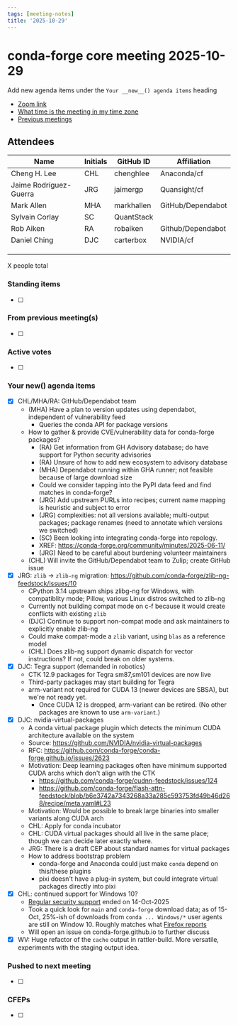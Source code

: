 ```yaml
---
tags: [meeting-notes]
title: '2025-10-29'
---
```

# conda-forge core meeting 2025-10-29

Add new agenda items under the `Your __new__() agenda items` heading

- [Zoom link](https://zoom.us/j/9138593505?pwd=SWh3dE1IK05LV01Qa0FJZ1ZpMzJLZz09)
- [What time is the meeting in my time zone](https://dateful.com/convert/utc?t=5pm)
- [Previous meetings](https://conda-forge.org/community/minutes/)

## Attendees

| Name                    | Initials | GitHub ID        | Affiliation                 |
| ----------------------- | -------- | ---------------  | --------------------------- |
| Cheng H. Lee            | CHL      | chenghlee        | Anaconda/cf                 |
| Jaime Rodríguez-Guerra  | JRG      | jaimergp         | Quansight/cf                |
| Mark Allen              | MHA      | markhallen       | GitHub/Dependabot           |
| Sylvain Corlay          | SC       | QuantStack       |                             |
| Rob Aiken               | RA       | robaiken         | Github/Dependabot           |
| Daniel Ching            | DJC      | carterbox        | NVIDIA/cf                   |
|                         |          |                  |                             |
|                         |          |                  |                             |
|                         |          |                  |                             |

X people total

### Standing items

- [ ]

### From previous meeting(s)

- [ ]

### Active votes

- [ ]

### Your __new__() agenda items

- [x] CHL/MHA/RA: GitHub/Dependabot team
    - (MHA) Have a plan to version updates using dependabot, independent of vulnerability feed
        - Queries the conda API for package versions
    - How to gather & provide CVE/vulnerability data for conda-forge packages?
        - (RA) Get information from GH Advisory database; do have support for Python security advisories
        - (RA) Unsure of how to add new ecosystem to advisory database
        - (MHA) Dependabot running within GHA runner; not feasible because of large download size
        - Could we consider tapping into the PyPI data feed and find matches in conda-forge?
        - (JRG) Add upstream PURLs into recipes; current name mapping is heuristic and subject to error
        - (JRG) complexities: not all versions available; multi-output packages; package renames (need to annotate which versions we switched)
        - (SC) Been looking into integrating conda-forge into repology.
        - XREF: https://conda-forge.org/community/minutes/2025-06-11/
        - (JRG) Need to be careful about burdening volunteer maintainers
    - (CHL) Will invite the GitHub/Dependabot team to Zulip; create GitHub issue
- [X] JRG: `zlib` -> `zlib-ng` migration: https://github.com/conda-forge/zlib-ng-feedstock/issues/10
    - CPython 3.14 upstream ships zlibg-ng for Windows, with compatiblity mode; Pillow, various Linux distros switched to zlib-ng
    - Currently not building compat mode on c-f because it would create conflicts with existing `zlib`
    - (DJC) Continue to support non-compat mode and ask maintainers to explicitly enable zlib-ng
    - Could make compat-mode a `zlib` variant, using `blas` as a reference model
    - (CHL) Does zlib-ng support dynamic dispatch for vector instructions? If not, could break on older systems.
- [X] DJC: Tegra support (demanded in robotics)
    - CTK 12.9 packages for Tegra sm87,sm101 devices are now live
    - Third-party packages may start building for Tegra
    - arm-variant not required for CUDA 13 (newer devices are SBSA), but we're not ready yet. 
        - Once CUDA 12 is dropped, arm-variant can be retired. (No other packages are known to use `arm-variant`.)
- [x] DJC: nvidia-virtual-packages
    - A conda virtual package plugin which detects the minimum CUDA architecture available on the system
    - Source: https://github.com/NVIDIA/nvidia-virtual-packages
    - RFC: https://github.com/conda-forge/conda-forge.github.io/issues/2623
    - Motivation: Deep learning packages often have minimum supported CUDA archs which don't align with the CTK
        - https://github.com/conda-forge/cudnn-feedstock/issues/124
        - https://github.com/conda-forge/flash-attn-feedstock/blob/b6e3742a7343268a33a285c593753fd49b46d268/recipe/meta.yaml#L23
    - Motivation: Would be possible to break large binaries into smaller variants along CUDA arch
    - CHL: Apply for conda incubator
    - CHL: CUDA virtual packages should all live in the same place; though we can decide later exactly where.
    - JRG: There is a draft CEP about standard names for virtual packages
    - How to address bootstrap problem
        - conda-forge and Anaconda could just make `conda` depend on this/these plugins
        - pixi doesn't have a plug-in system, but could integrate virtual packages directly into pixi
- [x] CHL: continued support for Windows 10?
    - [Regular security support](https://endoflife.date/windows) ended on 14-Oct-2025
    - Took a quick look for `main` and `conda-forge` download data; as of 15-Oct, 25%-ish of downloads from `conda ... Windows/*` user agents are still on Window 10.  Roughly matches what [Firefox reports](https://data.firefox.com/dashboard/hardware#operating-system-metric-overview-1)
    - Will open an issue on conda-forge.github.io to further discuss
- [X] WV: Huge refactor of the `cache` output in rattler-build. More versatile, experiments with the staging output idea.
 
### Pushed to next meeting

- [ ]

### CFEPs

- [ ]
